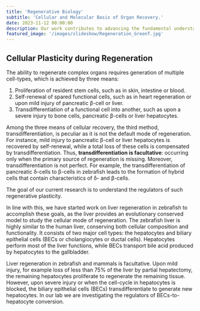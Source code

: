 ```yaml
---
title: 'Regenerative Biology'
subtitle: 'Cellular and Molecular Basis of Organ Recovery.'
date: 2023-11-12 00:00:00
description: Our work contributes to advancing the fundamental understanding of how cells collaborate to achieve remarkable regenerative feats. We explore the incredible potential of harnessing the body's natural ability to heal and rejuvenate itself. We explore how the regenerative potential interacts with evolution, nutrition and disease.
featured_image: '/images/slideshow/Regeneration_GreenT.jpg'
---
```


## Cellular Plasticity during Regeneration

<!-- <img src="/images/Blog/Old/ThyroidGland.png" alt="ThyroidGland" style="float:left;width:108px;height:200px;margin:0px 30px 0px 0px"> -->

The ability to regenerate complex organs requires generation of multiple cell-types, which is achieved by three means: 

1.	Proliferation of resident stem cells, such as in skin, intestine or blood.
1.	Self-renewal of spared functional cells, such as in heart regeneration or upon mild injury of pancreatic β-cell or liver. 
1.	Transdifferentiation of a functional cell into another, such as upon a severe injury to bone cells, pancreatic β-cells or liver hepatocytes.

Among the three means of cellular recovery, the third method, transdifferentiation, is peculiar as it is not the default mode of regeneration. For instance, mild injury to pancreatic β-cell or liver hepatocytes is recovered by self-renewal, while a total loss of these cells is compensated by transdifferentiation. Thus, **transdifferentiation is facultative**: occurring only when the primary source of regeneration is missing. Moreover, transdifferentiation is not perfect. For example, the transdifferentiation of pancreatic δ-cells to β-cells in zebrafish leads to the formation of hybrid cells that contain characteristics of δ- and β-cells.

The goal of our current research is to understand the regulators of such regenerative plasticity. 

In line with this, we have started work on liver regeneration in zebrafish to accomplish these goals, as the liver provides an evolutionary conserved model to study the cellular mode of regeneration. The zebrafish liver is highly similar to the human liver, conserving both cellular composition and functionality. It consists of two major cell types: the hepatocytes and biliary epithelial cells (BECs or cholangiocytes or ductal cells). Hepatocytes perform most of the liver functions, while BECs transport bile acid produced by hepatocytes to the gallbladder.

Liver regeneration in zebrafish and mammals is facultative. Upon mild injury, for example loss of less than 75% of the liver by partial hepatectomy, the remaining hepatocytes proliferate to regenerate the remaining tissue. However, upon severe injury or when the cell-cycle in hepatocytes is blocked, the biliary epithelial cells (BECs) transdifferentiate to generate new hepatocytes. In our lab we are investigating the regulators of BECs-to-hepatocyte conversion.


<!-- <img src="/images/Blog/Old/pax2a.gif" alt="Pax2a" style="float:left;width:400px;height:240px;margin:0px 30px 0px 0px"> --> 

  
